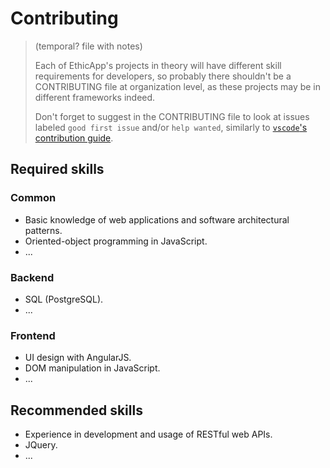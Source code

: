 # Contributing

> (temporal? file with notes)
>
> Each of EthicApp's projects in theory will have different skill requirements for developers, so probably there shouldn't be a CONTRIBUTING file at organization level, as these projects may be in different frameworks indeed.
>
> Don't forget to suggest in the CONTRIBUTING file to look at issues labeled `good first issue` and/or `help wanted`, similarly to [`vscode`'s contribution guide](https://github.com/microsoft/vscode/wiki/How-to-Contribute).

## Required skills

### Common

- Basic knowledge of web applications and software architectural patterns.
- Oriented-object programming in JavaScript.
- ...

### Backend

- SQL (PostgreSQL).
- ...

### Frontend

- UI design with AngularJS.
- DOM manipulation in JavaScript.
- ...

## Recommended skills

- Experience in development and usage of RESTful web APIs.
- JQuery.
- ...
